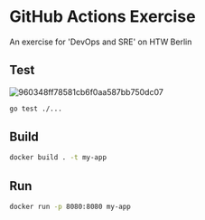 # GitHub Actions Exercise

An exercise for 'DevOps and SRE' on HTW Berlin

## Test
![960348ff78581cb6f0aa587bb750dc07](https://user-images.githubusercontent.com/59999559/142470032-6e3bc217-d10e-4a1b-a26b-05cf2bc3b7cc.jpg)


```bash
go test ./...
```

## Build

```bash
docker build . -t my-app
```

## Run

```bash
docker run -p 8080:8080 my-app
```
